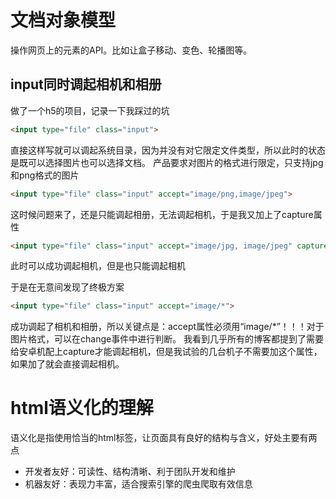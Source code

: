 # 文档对象模型  
操作网页上的元素的API。比如让盒子移动、变色、轮播图等。  

## input同时调起相机和相册
做了一个h5的项目，记录一下我踩过的坑
```html
<input type="file" class="input">
```
直接这样写就可以调起系统目录，因为并没有对它限定文件类型，所以此时的状态是既可以选择图片也可以选择文档。 产品要求对图片的格式进行限定，只支持jpg和png格式的图片

```html
<input type="file" class="input" accept="image/png,image/jpeg">

```
这时候问题来了，还是只能调起相册，无法调起相机，于是我又加上了capture属性
```html
<input type="file" class="input" accept="image/jpg, image/jpeg" capture="camera">
```
此时可以成功调起相机，但是也只能调起相机

于是在无意间发现了终极方案
```html
<input type="file" class="input" accept="image/*">
```
成功调起了相机和相册，所以关键点是：accept属性必须用“image/*”！！！对于图片格式，可以在change事件中进行判断。 我看到几乎所有的博客都提到了需要给安卓机配上capture才能调起相机，但是我试验的几台机子不需要加这个属性，如果加了就会直接调起相机。

# html语义化的理解
语义化是指使用恰当的html标签，让页面具有良好的结构与含义，好处主要有两点
* 开发者友好：可读性、结构清晰、利于团队开发和维护
* 机器友好：表现力丰富，适合搜索引擎的爬虫爬取有效信息
